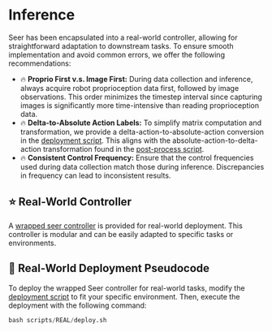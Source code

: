 # Inference
Seer has been encapsulated into a real-world controller, allowing for straightforward adaptation to downstream tasks. To ensure smooth implementation and avoid common errors, we offer the following recommendations:
* :fire: **Proprio First v.s. Image First:** During data collection and inference, always acquire robot proprioception data first, followed by image observations. This order minimizes the timestep interval since capturing images is significantly more time-intensive than reading proprioception data.
* :fire: **Delta-to-Absolute Action Labels:** To simplify matrix computation and transformation, we provide a delta-action-to-absolute-action conversion in the [deployment script](../deploy.py). This aligns with the absolute-action-to-delta-action transformation found in the [post-process script](../utils/real_ft_data.py).
* :fire: **Consistent Control Frequency:** Ensure that the control frequencies used during data collection match those during inference. Discrepancies in frequency can lead to inconsistent results.

## :star: Real-World Controller
A [wrapped seer controller](../real_controller/controller.py) is provided for real-world deployment. This controller is modular and can be easily adapted to specific tasks or environments.

## :star2: Real-World Deployment Pseudocode
To deploy the wrapped Seer controller for real-world tasks, modify the [deployment script](../deploy.py) to fit your specific environment. Then, execute the deployment with the following command:
```python
bash scripts/REAL/deploy.sh
```